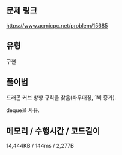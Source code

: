 ## 문제 링크

https://www.acmicpc.net/problem/15685

## 유형

구현

## 풀이법

드래곤 커브 방향 규칙을 찾음(좌우대칭, 1씩 증가).

deque을 사용.

## 메모리 / 수행시간 / 코드길이

14,444KB / 144ms / 2,277B
